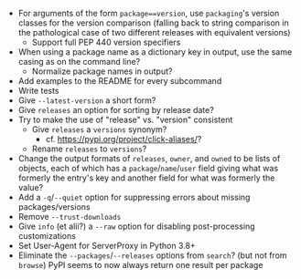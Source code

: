 - For arguments of the form `package==version`, use `packaging`'s version
  classes for the version comparison (falling back to string comparison in the
  pathological case of two different releases with equivalent versions)
    - Support full PEP 440 version specifiers
- When using a package name as a dictionary key in output, use the same casing
  as on the command line?
    - Normalize package names in output?
- Add examples to the README for every subcommand
- Write tests
- Give `--latest-version` a short form?
- Give `releases` an option for sorting by release date?
- Try to make the use of "release" vs. "version" consistent
    - Give `releases` a `versions` synonym?
        - cf. <https://pypi.org/project/click-aliases/>?
    - Rename `releases` to `versions`?
- Change the output formats of `releases`, `owner`, and `owned` to be lists of
  objects, each of which has a `package`/`name`/`user` field giving what was
  formerly the entry's key and another field for what was formerly the value?
- Add a `-q`/`--quiet` option for suppressing errors about missing
  packages/versions
- Remove `--trust-downloads`
- Give `info` (et alii?) a `--raw` option for disabling post-processing
  customizations
- Set User-Agent for ServerProxy in Python 3.8+
- Eliminate the `--packages`/`--releases` options from `search`?  (but not from
  `browse`)  PyPI seems to now always return one result per package

